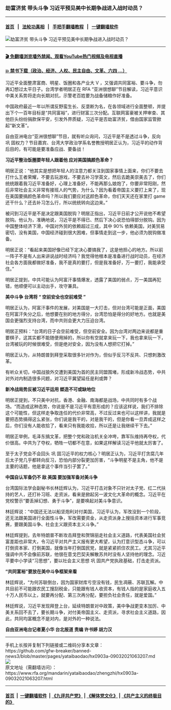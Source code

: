 ### 劫富济贫 带头斗争 习近平预见美中长期争战进入战时动员？
------------------------

#### [首页](https://github.com/gfw-breaker/banned-news3/blob/master/README.md) &nbsp;&nbsp;|&nbsp;&nbsp; [法轮功真相](https://github.com/begood0513/basic/blob/master/README.md)  &nbsp;&nbsp;|&nbsp;&nbsp; [手把手翻墙教程](https://github.com/gfw-breaker/guides/wiki)  &nbsp;&nbsp;|&nbsp;&nbsp; [一键翻墙软件](https://github.com/gfw-breaker/nogfw/blob/master/README.md)  



<div id="headerimg">
 <img alt="劫富济贫 带头斗争 习近平预见美中长期争战进入战时动员？" src="https://www.rfa.org/mandarin/yataibaodao/zhengzhi/hx0903a-09032021063207.html/@@images/5595ab39-be30-4167-ad56-2a0a3632ffb6.jpeg" title="劫富济贫 带头斗争 习近平预见美中长期争战进入战时动员？"/>
 <span class="lead_image_caption">
 </span>
 <!-- zoomattribute -->
</div>

<hr/>


#### [ 🎬  免翻墙浏览墙外禁闻、观看YouTube热门视频及电视直播](https://github.com/gfw-breaker/HelloWorld)

#### [ 💥  禁书下载（政治、经济、人权、民主自由、文革、六四 ...）](https://github.com/gfw-breaker/books/blob/master/README.md)

<div id="storytext">
 <p class="p1">
  习近平全面整肃富商、明星、饭圈和各产业大
  <span class="s2">
   V
  </span>
  ，又强调共同富裕、要斗争，勿再幻想过太平日子。台湾学者明居正在
  <span class="s2">
   RFA
  </span>
  “亚洲很想聊”节目解读，习近平意识中美关系势将走向长期对抗，示警老百姓要为战备储粮作好准备。
 </p>
 <p class="p1">
  <span class="s1">
   中国政府最近一年以所谓反野蛮生长、反垄断为名，在各领域进行全面整顿，并提出下个一百年目标是“共同富裕”，进行财富三次分配。互联网富豪被关押审查、其他巨头纷纷捐款保平安，引发外界质疑，习近平是否劫富济贫，借由国家监管掀起“新文革”。
  </span>
 </p>
 <p class="p2">
  <span class="s1">
   自由亚洲电台“亚洲很想聊”节目，就有听众询问，习近平是不是透过斗争，反向
  </span>
  <span class="s3">
   巩
  </span>
  <span class="s1">
   固权力？节目嘉宾、台湾大学政治学系名誉教授明居正认为，习近平的动作背后目的，有可能是要准备应战、要备战！
  </span>
 </p>
 <p class="p2">
  <strong>
   <span class="s1">
    习近平整治饭圈要年轻人跟着他
   </span>
   <span class="s2">
   </span>
   <span class="s1">
    应对美国搞颜色革命？
   </span>
  </strong>
 </p>
 <p class="p2">
  <span class="s1">
   明居正说：“他其实是想把年轻人的注意力都关注到国家事情上面来，你们不要去打什么王者荣耀，不要去玩游戏，不要去补习学英文，然后去跪美崇美去了，你们统统跟着我习近平准备好，心理上准备好，不能再那么娘炮了，你要非常阳刚，然后非常社会主义非常有接班人的气势，为什么？因为看着帝国主义要打上来了，现在美国要搞颜色革命吗？所以我们要应对这颜色革命，你们天天还在家里打
  </span>
  <span class="s2">
   game
  </span>
  <span class="s1">
   还干什么？还去补习怎么行，所以统统转向这边来。”
  </span>
 </p>
 <p class="p2">
  <span class="s1">
   被问到习近平是不是决定跟美国脱钩？明居正指出，习近平日前才公开说他不希望脱钩。他认为，准确地说，习近平是不得已、然后下决心说恐怕得部分脱钩。因为中国整体经济下滑，中国对外贸的依赖超过三成，其中
  </span>
  <span class="s2">
   90%
  </span>
  <span class="s1">
   依赖美国，对美贸易密切，没有美国，中国经济碰到很大困难，但事情走到这一步，他必须为脱钩做准备。
  </span>
 </p>
 <p class="p2">
  <span class="s1">
   明居正说：“看起来美国好像已经下定决心要搞我了，这是他担心的地方。所以前一阵子不是有人出来讲说战时经济吗？我觉得他根本是准备进行战时动员，在经济社会各方面我都做好准备，我不是真的要打，但是我准备好，万一要打，我能承受住。”
  </span>
 </p>
 <p class="p2">
  <span class="s1">
   明居正提到，中共可能认为阿富汗事情爆发，透露了美国的弱点，万一美国再犯错，他顺便可以主动出手，攻守兼具。
  </span>
 </p>
 <p class="p3">
  <strong>
   美中斗争
   <span class="s2">
   </span>
   台湾将
   <span class="s2">
    “
   </span>
   空前安全也空前难受
   <span class="s2">
    ”
   </span>
  </strong>
 </p>
 <p class="p2">
  <span class="s1">
   明居正认为，阿富汗事件的发展，对美国是一大打击，但对台湾可能是正面，美国在阿富汗失分之后，他想要在别的地方得分，台湾恐怕是得分的好地方。也就是美国会更强烈支持台湾，而中共则会更大力压迫台湾。
  </span>
 </p>
 <p class="p2">
  <span class="s1">
   明居正预料：“台湾的日子会空前难受，但空前安全。因为台湾对两边来说都是重要棋子，这其实都不能随便用掉的，所以你有空就拿来玩一下，我也拿来玩一下，台湾被玩的时候很难受，但是绝对安全，因为没有人想把它打掉。”
  </span>
 </p>
 <p class="p2">
  <span class="s1">
   明居正认为，从特朗普到拜登采取很多针对作为，但似乎反习不反共、只想刺激改革。
  </span>
 </p>
 <p class="p2">
  <span class="s1">
   有听众关切，中国战狼外交遭到美国为首的民主同盟围堵，形成新冷战态势，中共对外对内制造很多问题，对习近平冀望延任是利或弊？
  </span>
 </p>
 <p class="p1">
  <span class="s1">
   <b>
    新冷战局势反被习近平运用
   </b>
  </span>
  <span class="s2">
   <b>
   </b>
  </span>
  <span class="s1">
   <b>
    塑造不可或缺地位
   </b>
  </span>
 </p>
 <p class="p1">
 </p>
 <p class="p2">
  <span class="s1">
   明居正提到，不只美中对抗，香港、金融、南海都是战场，中共同时有多个战场。“而造成这种态势，你说是不是习近平有意形成的？应该这样说，我们不排除这个可能性，但这样走争取连任的代价非常高，不过反过来也可以这样讲，我就是要把态势搞得这么紧张，你们说是我干的，对是我干的，但是你看一旦弄成这样之后，你们没有人能收拾了，看来只有我能收拾，所以还是让我继续干下去。”
  </span>
 </p>
 <p class="p2">
  <span class="s1">
   明居正举例，毛泽东搞文革，把整个党和政治机关全冲垮，靠军队维持再夺权，代价很高。中共为了夺权，牺牲一切都不在意，如果这样解读习近平他就太厉害了。
  </span>
 </p>
 <p class="p2">
  <span class="s1">
   至于太子党会不会回头
  </span>
  <span class="s3">
   巩
  </span>
  <span class="s1">
   固习近平的权力核心？明居正认为，习近平打贪腐几年后太子党几乎都转向反习，恐怕内部分裂更加厉害，“斗争明星不是主角，他不是主要的话题，他是拿这个事件当引子罢了。”
  </span>
 </p>
 <p class="p3">
  <b>
   中国自认军备仍不
  </b>
  <span class="s3">
   <b>
    敌
   </b>
  </span>
  <b>
   美国
  </b>
  <span class="s2">
   <b>
   </b>
  </span>
  <b>
   要加强军备对美斗争
  </b>
 </p>
 <p class="p2">
  <span class="s1">
   台湾国际法学会副秘书长林廷辉认为，习近平打击对象不只针对太子党、红二代扶持的艺人，还打补习班、走资派，看来是掀起另一波文化大革命的概念。习近平在党校警示“要丢掉幻想、勇于斗争”，是要唤起对美斗争意识。
  </span>
 </p>
 <p class="p2">
  <span class="s1">
   林廷辉说：“中国还无法以船坚炮利对付美国，习近平认为，军改没到一个阶段，还无法跟美国进行全面性斗争，军改需要资金，从走资派身上搜括资本进行军事竞赛，要跟美国斗争、社会主义跟资本主义斗争。”
  </span>
 </p>
 <p class="p2">
  <span class="s1">
   林廷辉提到，去年特朗普不断攻击拜登和贺锦丽走社会主义道路，代表美国社会贫富差距也非常大，令习近平对共产主义报有更大希望，认为打意识型态斗争，可以打倒资本家、打倒美国，就像当年打倒国民党，就是紧紧抓住农民工。尤其习近平强调中共不会像前苏联，他很在意戈巴契夫解散苏共时没有人坚持他的理念。习近平要中小学读“习思想”，要以社会主义思想
  </span>
  <span class="s3">
   巩
  </span>
  <span class="s1">
   固共产党执政基础，打击走资派。
  </span>
 </p>
 <p class="p2">
  <span class="s1">
   <b>
    “共同富裕”要放在美中斗争框架来看
   </b>
  </span>
 </p>
 <p class="p2">
  <span class="s1">
   林廷辉说，“为何苏联倒台，因为国家财库亏空没有钱，民生凋蔽、苏联瓦解。中共目前不可能跟农民工搜刮税金，只能跟有钱人收资本，有钱人指的是家庭收入五十万人民币以上，就要再分配、第三次再分配，要担负社会责任，就是爱国。”
  </span>
 </p>
 <p class="p2">
  <span class="s1">
   林廷辉说，习近平发现拜登上台，延续特朗普对中政策，美中争战更变本加厉、中美关系回不去了，要长期斗争，对付美帝国主义、走资派，寻求社会主义道路，因此，共同均富概念不是对内，是对外的一种说法。
  </span>
 </p>
 <p class="p1">
 </p>
 <p class="p1">
  <b>
  </b>
 </p>
 <p class="p3">
  <b>
   自由亚洲电台记者夏小华
  </b>
  <span class="s2">
   <b>
   </b>
  </span>
  <b>
   台北报道
  </b>
  <span class="s2">
   <b>
   </b>
  </span>
  <b>
   责编
  </b>
  <span class="s2">
   <b>
   </b>
  </span>
  <b>
   许书婷
  </b>
  <span class="s2">
   <b>
   </b>
  </span>
  <b>
   胡力汉
  </b>
 </p>
 <p class="p1">
  <b>
  </b>
 </p>
 <p class="p1">
  <b>
  </b>
 </p>
 <p class="p4">
 </p>
</div>

<hr/>
手机上长按并复制下列链接或二维码分享本文章：<br/>
https://github.com/gfw-breaker/banned-news3/blob/master/pages/yataibaodao/hx0903a-09032021063207.md <br/>
<a href='https://github.com/gfw-breaker/banned-news3/blob/master/pages/yataibaodao/hx0903a-09032021063207.md'><img src='https://github.com/gfw-breaker/banned-news3/blob/master/pages/yataibaodao/hx0903a-09032021063207.md.png'/></a> <br/>
原文地址（需翻墙访问）：https://www.rfa.org/mandarin/yataibaodao/zhengzhi/hx0903a-09032021063207.html


------------------------
#### [首页](https://github.com/gfw-breaker/banned-news3/blob/master/README.md) &nbsp;|&nbsp; [一键翻墙软件](https://github.com/gfw-breaker/nogfw/blob/master/README.md) &nbsp;| [《九评共产党》](https://github.com/gfw-breaker/9ping.md/blob/master/README.md#九评之一评共产党是什么) | [《解体党文化》](https://github.com/gfw-breaker/jtdwh.md/blob/master/README.md) | [《共产主义的终极目的》](https://github.com/gfw-breaker/gczydzjmd.md/blob/master/README.md)


<img src='http://gfw-breaker.win/banned-news3/pages/yataibaodao/hx0903a-09032021063207.md' width='0px' height='0px'/>